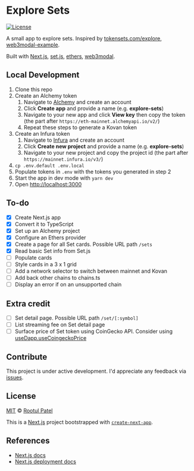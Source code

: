 # Explore Sets

[![License](https://img.shields.io/:license-mit-blue.svg)](https://rootulp.mit-license.org)

A small app to explore sets. Inspired by [tokensets.com/explore](https://www.tokensets.com/explore), [web3modal-example](https://github.com/ChangoMan/web3modal-example).

Built with [Next.js](https://nextjs.org/), [set.js](https://github.com/SetProtocol/set.js), [ethers](https://docs.ethers.io/v5/), [web3modal](https://github.com/Web3Modal/web3modal).

## Local Development
1. Clone this repo
1. Create an Alchemy token
    1. Navigate to [Alchemy](https://www.alchemy.com/) and create an account
    1. Click **Create app** and provide a name (e.g. **explore-sets**)
    1. Navigate to your new app and click **View key** then copy the token (the part after `https://eth-mainnet.alchemyapi.io/v2/`)
    1. Repeat these steps to generate a Kovan token
1. Create an Infura token
    1. Navigate to [Infura](https://infura.io) and create an account
    1. Click **Create new project** and provide a name (e.g. **explore-sets**)
    1. Navigate to your new project and copy the project id (the part after `https://mainnet.infura.io/v3/`)
1. `cp .env.default .env.local`
1. Populate tokens in `.env` with the tokens you generated in step 2
1. Start the app in dev mode with `yarn dev`
1. Open [http://localhost:3000](http://localhost:3000)

## To-do

- [X] Create Next.js app
- [X] Convert it to TypeScript
- [X] Set up an Alchemy project
- [X] Configure an Ethers provider
- [X] Create a page for all Set cards. Possible URL path `/sets`
- [X] Read basic Set info from Set.js
- [ ] Populate cards
- [ ] Style cards in a 3 x 1 grid
- [ ] Add a network selector to switch between mainnet and Kovan
- [ ] Add back other chains to chains.ts
- [ ] Display an error if on an unsupported chain

## Extra credit
- [ ] Set detail page. Possible URL path `/set/[:symbol]`
- [ ] List streaming fee on Set detail page
- [ ] Surface price of Set token using CoinGecko API. Consider using [useDapp.useCoingeckoPrice](https://usedapp.readthedocs.io/en/latest/coingecko.html#hooks)

## Contribute

This project is under active development. I'd appreciate any feedback via [issues](https://github.com/rootulp/explore-sets/issues/new).

## License

[MIT](https://rootulp.mit-license.org/) © [Rootul Patel](https://rootulp.com)

This is a [Next.js](https://nextjs.org/) project bootstrapped with [`create-next-app`](https://github.com/vercel/next.js/tree/canary/packages/create-next-app).

## References

- [Next.js docs](https://nextjs.org/docs)
- [Next.js deployment docs](https://nextjs.org/docs/deployment)
